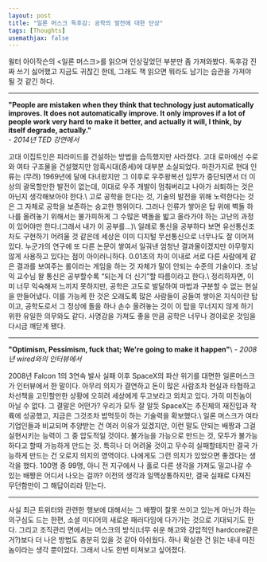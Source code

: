 ```yaml
---
layout: post
title: "일론 머스크 독후감: 공학의 발전에 대한 단상"
tags: [Thoughts]
usemathjax: false
---
```


윌터 아이작슨의 \<일론 머스크\>를 읽으며 인상깊었던 부분만 좀 가져와봤다. 독후감 진짜 쓰기 싫어했고 지금도 귀찮긴 한데, 그래도 책 읽으면 뭐라도 남기는 습관을 가져야 될 것 같긴 하다.

---

**"People are mistaken when they think that technology just automatically improves. It does not automatically improve. It only improves if a lot of people work very hard to make it better, and actually it will, I think, by itself degrade, actually."**   
*- 2014년 TED 강연에서*

고대 이집트인은 피라미드를 건설하는 방법을 습득했지만 사라졌다. 고대 로마에선 수로와 여타 구조물을 건설했지만 암흑시대(중세)에 대부분 소실되었다. 마찬가지로 현대 인류는 (무려) 1969년에 달에 다녀왔지만 그 이후로 우주왕복선 임무가 중단되면서 더 이상의 괄목할만한 발전이 없는데, 이대로 우주 개발이 멈춰버리고 나아가 쇠퇴하는 것은 아닌지 생각해보아야 한다.\\
고로 공학을 한다는 것, 기술의 발전을 위해 노력한다는 것은 그 자체로 공학을 보존하는 숭고한 행위이다. 그러나 인류가 쌓아온 탑 위에 벽돌 하나를 올려놓기 위해서는 불가피하게 그 수많은 벽돌을 밟고 올라가야 하는 고난의 과정이 있어야만 한다.(그래서 내가 이 공부를...)\\
일례로 통신을 공부하다 보면 유선통신조차도 구현하기 어려울 것 같은데 세상은 이미 디지털 무선통신으로 너무나도 잘 이어져 있다. 누군가의 연구에 또 다른 논문이 쌓여서 일궈낸 엄청난 결과물이겠지만 아무렇지 않게 사용하고 있다는 점이 아이러니하다. 0.01초의 차이 이내로 서로 다른 사람에게 같은 결과를 보여주는 롤이라는 게임을 하는 것 자체가 말이 안되는 수준의 기술이다. 조남익 교수님 왈 통신은 공부할수록 “되는게 더 신기”할 따름이라고 한다.\\
정리하자면, 이미 너무 익숙해져 느끼지 못하지만, 공학은 고도로 발달하여 마법과 구분할 수 없는 현실을 만들어냈다. 이를 가능케 한 것은 오래도록 많은 사람들이 공들여 쌓아온 지식이란 탑이고, 공학도로서 그 정상에 돌을 하나 손수 올려놓는 것이 이 탑을 무너지지 않게 하기 위한 유일한 의무와도 같다. 사명감을 가져도 좋을 만큼 공학은 너무나 경이로운 것임을 다시금 깨닫게 됐다.

---

**"Optimism, Pessimism, fuck that; We're going to make it happen"**\\
*- 2008년 wired와의 인터뷰에서*

2008년 Falcon 1의 3연속 발사 실패 이후 SpaceX의 파산 위기를 대면한 일론머스크가 인터뷰에서 한 말이다. 아무리 의지가 결연하고 돈이 많은 사람조차 현실과 타협하고 차선책을 고민할만한 상황에 오히려 세상에게 두고보라고 외치고 있다. 가히 미친놈이 아닐 수 없다. 그 결말은 어떤가? 우리가 모두 잘 알듯 SpaceX는 추진체의 재진입과 착륙에 성공했고, 지금은 그것조차 밥먹듯이 하는 기술력을 확보했다.\\
일론 머스크가 여타 기업인들과 비교되며 추양받는 건 여러 이유가 있겠지만, 이런 말도 안되는 배짱과 그걸 실현시키는 능력이 그 중 압도적일 것이다. 불가능을 가능으로 만드는 것, 모두가 불가능하다고 할때 가능하게 만드는 것. 특히나 더 어려울 것이고 무수히 실패할테지만 결국 가능하게 만드는 건 오로지 의지의 영역이다. 나에게도 그런 의지가 있었으면 좋겠다는 생각을 했다. 100명 중 99명, 아니 전 지구에서 나 홀로 다른 생각을 가져도 밀고나갈 수 있는 배짱은 어디서 나오는 걸까? 이전의 생각과 일맥상통하지만, 결국 실패로 다져진 무던함만이 그 해답이리라 믿는다. 

---

사실 최근 트위터와 관련한 행보에 대해서는 그 배짱이 잘못 쓰이고 있는게 아닌가 하는 의구심도 드는 한편, 소셜 미디어의 새로운 패러다임에 다가가는 것으로 기대되기도 한다. 그리고 조직관리 면에서는 머스크의 방식(너무 쉬운 해고와 강압적인 hardcore같은 거?)보다 더 나은 방법도 충분히 있을 것 같아 아쉬웠다. 하나 확실한 건 읽는 내내 미친놈이라는 생각 뿐이었다. 그래서 나도 한번 미쳐보고 싶어졌다.